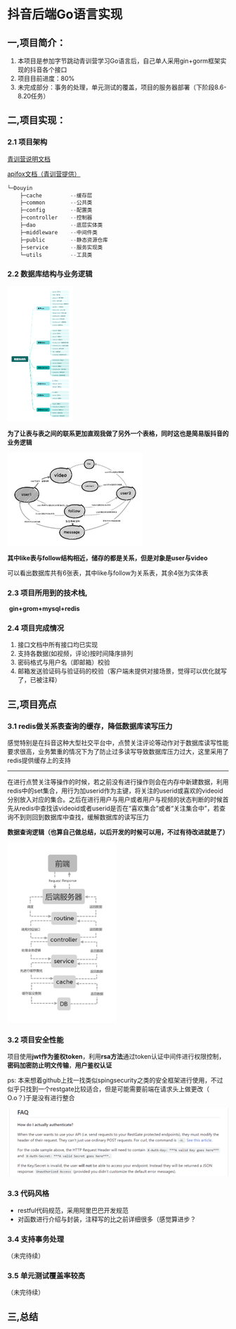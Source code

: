 # 			抖音后端Go语言实现

##  一,项目简介：

1. 本项目是参加字节跳动青训营学习Go语言后，自己单人采用gin+gorm框架实现的抖音各个接口
2. 项目目前进度：80%
3. 未完成部分：事务的处理，单元测试的覆盖，项目的服务器部署（下阶段8.6-8.20任务）

##  二,项目实现：

###  2.1 项目架构

[青训营说明文档](https://bytedance.feishu.cn/docx/BhEgdmoI3ozdBJxly71cd30vnRc)

[apifox文档（青训营提供）](https://apifox.com/apidoc/shared-09d88f32-0b6c-4157-9d07-a36d32d7a75c)

```go
└─Douyin
    ├─cache	        --缓存层
    ├─common		--公共类
    ├─config		--配置类
    ├─controller	--控制器
    ├─dao	        --底层实体类
    ├─middleware	--中间件类
    ├─public		--静态资源仓库
    ├─service		--服务实现类
    └─utils	        --工具类
```

###  2.2 数据库结构与业务逻辑

<img src="images/数据库架构.png" style="zoom:30%;" />

**为了让表与表之间的联系更加直观我做了另外一个表格，同时这也是简易版抖音的业务逻辑**

<img src="images/表关系.png" style="zoom:30%;" />

​				**其中like表与follow结构相近，储存的都是关系，但是对象是user与video**

​				可以看出数据库共有6张表，其中like与follow为关系表，其余4张为实体表

###  2.3 项目所用到的技术栈,

​			**gin+grom+mysql+redis**

###  2.4 项目完成情况

1. 接口文档中所有接口均已实现
2. 支持各数据(如视频，评论)按时间降序排列
3. 密码格式与用户名（即邮箱）校验
4. 邮箱发送验证码与验证码的校验（客户端未提供对接场景，觉得可以优化就写了，已被注释）

##  三,项目亮点

###  3.1 redis做关系表查询的缓存，降低数据库读写压力

​	感觉特别是在抖音这种大型社交平台中，点赞关注评论等动作对于数据库读写性能要求很高，业务繁重的情况下为了防止过多读写导致数据库压力过大，这里采用了redis提供缓存上的支持

***

​	在进行点赞关注等操作的时候，若之前没有进行操作则会在内存中新建数据，利用redis中的set集合，用行为加userid作为主键，将关注的userid或喜欢的videoid分别放入对应的集合。之后在进行用户与用户或者用户与视频的状态判断的时候首先从redis中查找该videoid或者userid是否在“喜欢集合”或者“关注集合中”，若查询不到则回到数据库中查找，缓解数据库的读写压力

​					**数据查询逻辑（也算自己做总结，以后开发的时候可以用，不过有待改进就是了）**

<img src="images/查询逻辑.png" alt="查询逻辑" style="zoom: 40%;" />

###  3.2 项目安全性能

项目使用**jwt作为鉴权token**，利用**rsa方法**通过token认证中间件进行权限控制，**密码加密防止明文传输**，**用户鉴权认证**

ps: 本来想着github上找一找类似spingsecurity之类的安全框架进行使用，不过似乎只找到一个restgate比较适合，但是可能需要前端在请求头上做更改（  O.o？)于是没有进行整合

![image-20230806222209710](images/image-20230806222209710.png)

###  3.3 代码风格

* restful代码规范，采用阿里巴巴开发规范
* 对函数进行介绍与封装，注释写的比之前详细很多（感觉算进步？

###  3.4 支持事务处理

（未完待续）

###  3.5 单元测试覆盖率较高

（未完待续）

##  三,总结
